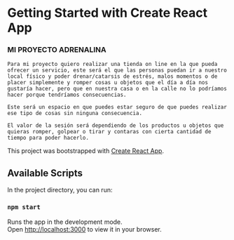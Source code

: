 # Getting Started with Create React App

### MI PROYECTO ADRENALINA

    Para mi proyecto quiero realizar una tienda on line en la que pueda ofrecer un servicio, este será el que las personas puedan ir a nuestro local físico y poder drenar/catarsis de estrés, malos momentos o de placer simplemente y romper cosas u objetos que el día a día nos gustaría hacer, pero que en nuestra casa o en la calle no lo podríamos hacer porque tendríamos consecuencias.

    Este será un espacio en que puedes estar seguro de que puedes realizar ese tipo de cosas sin ninguna consecuencia.

    El valor de la sesión será dependiendo de los productos u objetos que quieras romper, golpear o tirar y contaras con cierta cantidad de tiempo para poder hacerlo.


This project was bootstrapped with [Create React App](https://github.com/facebook/create-react-app).

## Available Scripts

In the project directory, you can run:

### `npm start`

Runs the app in the development mode.\
Open [http://localhost:3000](http://localhost:3000) to view it in your browser.
